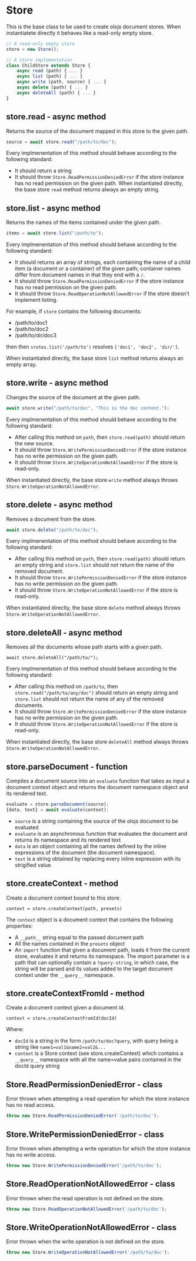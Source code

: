 <!--<% __render__ = require 'markdown' %>-->

Store
============================================================================
This is the base class to be used to create olojs document stores.
When instantiatete directly it behaves like a read-only empty store.
```js
// A read-only empty store
store = new Store();

// A store implementation
class ChildStore extends Store {
    async read (path) { ... }
    async list (path) { ... }
    async write (path, source) { ... }
    async delete (path) { ... }
    async deleteAll (path) { ... }
}
```
  
store.read - async method
------------------------------------------------------------------------
Returns the source of the document mapped in this store to the given
path.
```js
source = await store.read("/path/to/doc");
```
Every implmenentation of this method should behave according to the
following standard:
- It should return a string
- It should throw `Store.ReadPermissionDeniedError` if the store
  instance has no read permission on the given path.
When instantiated directly, the base store `read` method returns always
an empty string.
  
store.list - async method
------------------------------------------------------------------------
Returns the names of the items contained under the given path.
```js
items = await store.list("/path/to");
```
Every implmenentation of this method should behave according to the
following standard:
- It should returns an array of strings, each containing the name of a
  child item (a document or a container) of the given path; container
  names differ from document names in that they end with a `/`.
- It should throw `Store.ReadPermissionDeniedError` if the store
  instance has no read permission on the given path.
- It should throw `Store.ReadOperationNotAllowedError` if the store
  doesn't implement listing.

For example, if `store` contains the following documents:

- /path/to/doc1
- /path/to/doc2
- /path/to/dir/doc3

then then `srotes.list('/path/to')` resolves `['doc1', 'doc2', 'dir/']`.

When instantiated directly, the base store `list` method returns always
an empty array.
  
store.write - async method
------------------------------------------------------------------------
Changes the source of the document at the given path.

```js
await store.write("/path/to/doc", "This is the doc content.");
```

Every implmenentation of this method should behave according to the
following standard:

- After calling this method on `path`, then `store.read(path)` should
  return the new source.
- It should throw `Store.WritePermissionDeniedError` if the store
  instance has no write permission on the given path.
- It should throw `Store.WriteOperationNotAllowedError` if the store
  is read-only.

When instantiated directly, the base store `write` method always throws
`Store.WriteOperationNotAllowedError`.
  
store.delete - async method
------------------------------------------------------------------------
Removes a document from the store.

```js
await store.delete("/path/to/doc");
```

Every implmenentation of this method should behave according to the
following standard:
- After calling this method on `path`, then `store.read(path)` should
  return an empty string and `store.list` should not return the name
  of the removed document.
- It should throw `Store.WritePermissionDeniedError` if the store
  instance has no write permission on the given path.
- It should throw `Store.WriteOperationNotAllowedError` if the store
  is read-only.

When instantiated directly, the base store `delete` method always throws
`Store.WriteOperationNotAllowedError`.
  
store.deleteAll - async method
------------------------------------------------------------------------
Removes all the documents whose path starts with a given path.
```
await store.deleteAll("/path/to/");
```
Every implmenentation of this method should behave according to the
following standard:
- After calling this method on `/path/to`, then `store.read("/path/to/any/doc")`
  should return an empty string and `store.list` should not return the name
  of any of the removed documents.
- It should throw `Store.WritePermissionDeniedError` if the store
  instance has no write permission on the given path.
- It should throw `Store.WriteOperationNotAllowedError` if the store
  is read-only.

When instantiated directly, the base store `deleteAll` method always throws
`Store.WriteOperationNotAllowedError`.
  
store.parseDocument - function
----------------------------------------------------------------------------
Compiles a document source into an `evaluate` function that takes as input
a document context object and returns the document namespace object and its
rendered text.
```js
evaluate = store.parseDocument(source);
{data, text} = await evaluate(context);
```
- `source` is a string containing the source of the olojs document to be
  evaluated
- `evaluate` is an asynchronous function that evaluates the document and
  returns its namespace and its rendered text
- `data` is an object containing all the names defined by the inline
  expressions of the document (the document namespace).
- `text` is a string obtained by replacing every inline expression with its 
  strigified value. 
  
store.createContext - method
------------------------------------------------------------------------
Create a document context bound to this store.

```
context = store.createContext(path, presets)
```

The `context` object is a document context that contains the following
properties:

- A `__path__` string equal to the passed document path
- All the names contained in the `presets` object
- An `import` function that given a document path, loads it from the
  current store, evaluates it and returns its namespace. The import
  parameter is a path that can optionally contain a `?query-string`, in 
  which case, the string will be parsed and its values added to the
  target document context under the `__query__` namespace.
  
store.createContextFromId - method
------------------------------------------------------------------------
Create a document context given a document id.

```
context = store.createContextFromId(docId)
```

Where:

- `docId` is a string in the form `/path/to/doc?query`, with query
  being a string like `name1=val1&name2=val2&...`
- `context` is a Store context (see store.createContext) which contains
  a `__query__` namespace with all the name=value pairs contained in the
  docId query string
  
Store.ReadPermissionDeniedError - class
----------------------------------------------------------------------------
Error thrown when attempting a read operation for which the store instance
has no read access.
```js
throw new Store.ReadPermissionDeniedError('/path/to/doc');
```
  
Store.WritePermissionDeniedError - class
----------------------------------------------------------------------------
Error thrown when attempting a write operation for which the store instance
has no write access.
```js
throw new Store.WritePermissionDeniedError('/path/to/doc');
```
  
Store.ReadOperationNotAllowedError - class
----------------------------------------------------------------------------
Error thrown when the read operation is not defined on the store.
```js
throw new Store.ReadOperationNotAllowedError('/path/to/doc');
```
  
Store.WriteOperationNotAllowedError - class
----------------------------------------------------------------------------
Error thrown when the write operation is not defined on the store.
```js
throw new Store.WriteOperationNotAllowedError('/path/to/doc');
```
  

